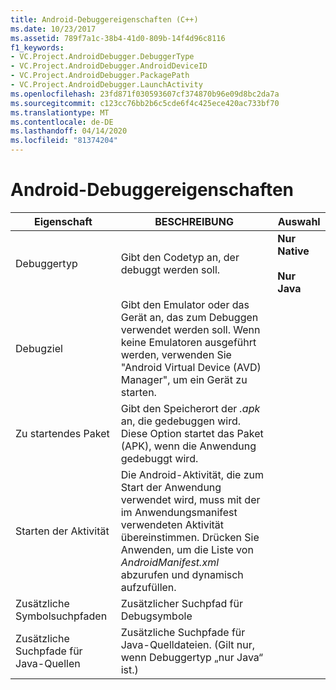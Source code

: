 ```yaml
---
title: Android-Debuggereigenschaften (C++)
ms.date: 10/23/2017
ms.assetid: 789f7a1c-38b4-41d0-809b-14f4d96c8116
f1_keywords:
- VC.Project.AndroidDebugger.DebuggerType
- VC.Project.AndroidDebugger.AndroidDeviceID
- VC.Project.AndroidDebugger.PackagePath
- VC.Project.AndroidDebugger.LaunchActivity
ms.openlocfilehash: 23fd871f030593607cf374870b96e09d8bc2da7a
ms.sourcegitcommit: c123cc76bb2b6c5cde6f4c425ece420ac733bf70
ms.translationtype: MT
ms.contentlocale: de-DE
ms.lasthandoff: 04/14/2020
ms.locfileid: "81374204"
---
```

# <a name="android-debugger-properties"></a>Android-Debuggereigenschaften

| Eigenschaft | BESCHREIBUNG | Auswahl |
|--|--|--|
| Debuggertyp | Gibt den Codetyp an, der debuggt werden soll. | **Nur Native**<br /><br />**Nur Java** |
| Debugziel | Gibt den Emulator oder das Gerät an, das zum Debuggen verwendet werden soll. Wenn keine Emulatoren ausgeführt werden, verwenden Sie "Android Virtual Device (AVD) Manager", um ein Gerät zu starten. |
| Zu startendes Paket | Gibt den Speicherort der *.apk* an, die gedebuggen wird. Diese Option startet das Paket (APK), wenn die Anwendung gedebuggt wird. |
| Starten der Aktivität | Die Android-Aktivität, die zum Start der Anwendung verwendet wird, muss mit der im Anwendungsmanifest verwendeten Aktivität übereinstimmen. Drücken Sie Anwenden, um die Liste von *AndroidManifest.xml* abzurufen und dynamisch aufzufüllen. |
| Zusätzliche Symbolsuchpfaden | Zusätzlicher Suchpfad für Debugsymbole |
| Zusätzliche Suchpfade für Java-Quellen | Zusätzliche Suchpfade für Java-Quelldateien. (Gilt nur, wenn Debuggertyp „nur Java“ ist.) |
